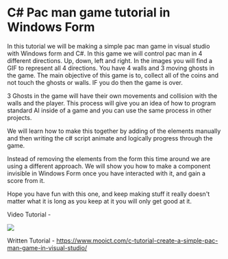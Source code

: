 # C# Pac man game tutorial in Windows Form
In this tutorial we will be making a simple pac man game in visual studio with Windows form and C#.  In this game we will control pac man in 4 different directions. Up, down, left and right. In the images you will find a GIF to represent all 4 directions. You have 4 walls and 3 moving ghosts in the game. The main objective of this game is to, collect all of the coins and not touch the ghosts or walls. IF you do then the game is over. 

3 Ghosts in the game will have their own movements and collision with the walls and the player. This process will give you an idea of how to program standard AI inside of a game and you can use the same process in other projects. 

We will learn how to make this together by adding of the elements manually and then writing the c# script animate and logically progress through the game. 

Instead of removing the elements from the form this time around we are using a different approach. We will show you how to make a component invisible in Windows Form once you have interacted with it, and gain a score from it. 

Hope you have fun with this one, and keep making stuff it really doesn't matter what it is long as you keep at it you will only get good at it. 

Video Tutorial - 

[![](http://img.youtube.com/vi/fdw-HGIMZFY/0.jpg)](http://www.youtube.com/watch?v=fdw-HGIMZFY "MOO ICT pac man game tutorial in windows form")



Written Tutorial - 
https://www.mooict.com/c-tutorial-create-a-simple-pac-man-game-in-visual-studio/
